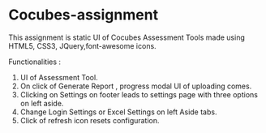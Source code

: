 # Cocubes-assignment

This assignment is static UI of Cocubes Assessment Tools made using HTML5, CSS3, JQuery,font-awesome icons.

Functionalities :

1. UI of Assessment Tool.
2. On click of Generate Report , progress modal UI of uploading comes.
3. Clicking on Settings on footer leads to settings page with three options on left aside.
4. Change Login Settings or Excel Settings on left Aside tabs.
5. Click of refresh icon resets configuration.
